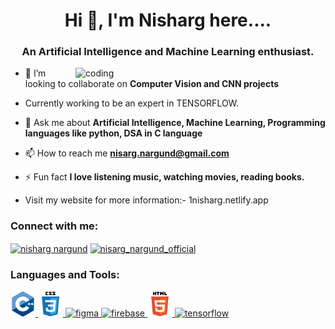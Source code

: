 <h1 align="center">Hi 👋, I'm Nisharg here....</h1>
<h3 align="center">An Artificial Intelligence and Machine Learning enthusiast.</h3>

<img align="right" alt="coding" width="400" src="https://user-images.githubusercontent.com/80333086/223655256-effaa1ab-0f7d-4389-93b5-ca37975689c1.png">

- 👯 I’m looking to collaborate on **Computer Vision and CNN projects**

- Currently working to be an expert in TENSORFLOW.

- 💬 Ask me about **Artificial Intelligence, Machine Learning, Programming languages like python, DSA in C language**

- 📫 How to reach me **nisarg.nargund@gmail.com**

- ⚡ Fun fact **I love listening music, watching movies, reading books.**

- Visit my website for more information:- 1nisharg.netlify.app

<h3 align="left">Connect with me:</h3>
<p align="left">
<a href="https://www.linkedin.com/in/nisharg-nargund-6bb385255/" target="blank"><img align="center" src="https://raw.githubusercontent.com/rahuldkjain/github-profile-readme-generator/master/src/images/icons/Social/linked-in-alt.svg" alt="nisharg nargund" height="30" width="40" /></a>
<a href="https://instagram.com/nisarg_nargund_official" target="blank"><img align="center" src="https://raw.githubusercontent.com/rahuldkjain/github-profile-readme-generator/master/src/images/icons/Social/instagram.svg" alt="nisarg_nargund_official" height="30" width="40" /></a>
</p>

<h3 align="left">Languages and Tools:</h3>
<p align="left"> <a href="https://www.w3schools.com/cpp/" target="_blank" rel="noreferrer"> <img src="https://raw.githubusercontent.com/devicons/devicon/master/icons/cplusplus/cplusplus-original.svg" alt="cplusplus" width="40" height="40"/> </a> <a href="https://www.w3schools.com/css/" target="_blank" rel="noreferrer"> <img src="https://raw.githubusercontent.com/devicons/devicon/master/icons/css3/css3-original-wordmark.svg" alt="css3" width="40" height="40"/> </a> <a href="https://www.figma.com/" target="_blank" rel="noreferrer"> <img src="https://www.vectorlogo.zone/logos/figma/figma-icon.svg" alt="figma" width="40" height="40"/> </a> <a href="https://firebase.google.com/" target="_blank" rel="noreferrer"> <img src="https://www.vectorlogo.zone/logos/firebase/firebase-icon.svg" alt="firebase" width="40" height="40"/> </a> <a href="https://www.w3.org/html/" target="_blank" rel="noreferrer"> <img src="https://raw.githubusercontent.com/devicons/devicon/master/icons/html5/html5-original-wordmark.svg" alt="html5" width="40" height="40"/> </a> <a href="https://www.tensorflow.org" target="_blank" rel="noreferrer"> <img src="https://www.vectorlogo.zone/logos/tensorflow/tensorflow-icon.svg" alt="tensorflow" width="40" height="40"/> </a> </p>
